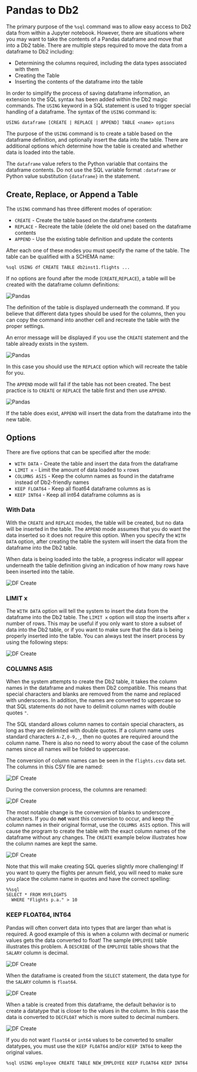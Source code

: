 # Pandas to Db2

The primary purpose of the `%sql` command was to allow easy access to Db2 data from within a Jupyter notebook. However, there are situations where you may want to take the contents of a Pandas dataframe and move that into a Db2 table. There are multiple steps required to move the data from a dataframe to Db2 including:

* Determining the columns required, including the data types associated with them
* Creating the Table
* Inserting the contents of the dataframe into the table

In order to simplify the process of saving dataframe information, an extension to the SQL syntax has been added within the Db2 magic commands. The `USING` keyword in a SQL statement is used to trigger special handling of a dataframe. The syntax of the `USING` command is:
```
USING dataframe [CREATE | REPLACE | APPEND] TABLE <name> options 
```

The purpose of the `USING` command is to create a table based on the dataframe definition, and optionally insert the data into the table. There are additional options which determine how the table is created and whether data is loaded into the table. 

The `dataframe` value refers to the Python variable that contains the dataframe contents. Do not use the SQL variable format `:dataframe` or Python value substitution `{dataframe}` in the statement.

## Create, Replace, or Append a Table

The `USING` command has three different modes of operation:

* `CREATE` - Create the table based on the dataframe contents
* `REPLACE` - Recreate the table (delete the old one) based on the dataframe contents
* `APPEND` - Use the existing table definition and update the contents 

After each one of these modes you must specify the name of the table. The table can be qualified with a SCHEMA name:
```
%sql USING df CREATE TABLE db2inst1.flights ...
```

If no options are found after the mode (`CREATE`,`REPLACE`), a table will be created with the dataframe column definitions:

![Pandas](img/pddb21.png)

The definition of the table is displayed underneath the command. If you believe that different data types should be used for the columns, then you can copy the command into another cell and recreate the table with the proper settings.

An error message will be displayed if you use the `CREATE` statement and the table already exists in the system.

![Pandas](img/pderror.png)

In this case you should use the `REPLACE` option which will recreate the table for you. 

The `APPEND` mode will fail if the table has not been created. The best practice is to `CREATE` or `REPLACE` the table first and then use `APPEND`.

![Pandas](img/appendfail.png)

If the table does exist, `APPEND` will insert the data from the dataframe into the new table.

## Options

There are five options that can be specified after the mode:

* `WITH DATA` - Create the table and insert the data from the dataframe
* `LIMIT x` - Limit the amount of data loaded to `x` rows
* `COLUMNS ASIS` - Keep the column names as found in the dataframe instead of Db2-friendly names
* `KEEP FLOAT64` - Keep all float64 dataframe columns as is
* `KEEP INT64` - Keep all int64 dataframe columns as is


### With Data

With the `CREATE` and `REPLACE` modes, the table will be created, but no data will be inserted in the table. The `APPEND` mode assumes that you do want the data inserted so it does not require this option. When you specify the `WITH DATA` option, after creating the table the system will insert the data from the dataframe into the Db2 table.

When data is being loaded into the table, a progress indicator will appear underneath the table definition giving an indication of how many rows have been inserted into the table.

![DF Create](img/progress.png)

### LIMIT x

The `WITH DATA` option will tell the system to insert the data from the dataframe into the Db2 table. The `LIMIT x` option will stop the inserts after `x` number of rows. This may be useful if you only want to store a subset of data into the Db2 table, or if you want to make sure that the data is being properly inserted into the table. You can always test the insert process by using the following steps:

![DF Create](img/dfcreate.png)

### COLUMNS ASIS

When the system attempts to create the Db2 table, it takes the column names in the dataframe and makes them Db2 compatible. This means that special characters and blanks are removed from the name and replaced with underscores. In addition, the names are converted to uppercase so that SQL statements do not have to delimit column names with double quotes `"`. 

The SQL standard allows column names to contain special characters, as long as they are delimited with double quotes. If a column name uses standard characters `A-Z,0-9,_`, then no quotes are required around the column name. There is also no need to worry about the case of the column names since all names will be folded to uppercase. 

The conversion of column names can be seen in the `flights.csv` data set. The columns in this CSV file are named:

![DF Create](img/dfcolumns.png)

During the conversion process, the columns are renamed:

![DF Create](img/columnnames.png)

The most notable change is the conversion of blanks to underscore `_` characters. If you do **not** want this conversion to occur, and keep the column names in their original format, use the `COLUMNS ASIS` option. This will cause the program to create the table with the exact column names of the dataframe without any changes. The `CREATE` example below illustrates how the column names are kept the same.

![DF Create](img/columnsasis.png)

Note that this will make creating SQL queries slightly more challenging! If you want to query the flights per annum field, you will need to make sure you place the column name in quotes and have the correct spelling:
```
%%sql
SELECT * FROM MYFLIGHTS
  WHERE "Flights p.a." > 10
```

### KEEP FLOAT64, INT64

Pandas will often convert data into types that are larger than what is required. A good example of this is when a column with decimal or numeric values gets the data converted to float! The sample `EMPLOYEE` table illustrates this problem. A `DESCRIBE` of the `EMPLOYEE` table shows that the `SALARY` column is decimal.

![DF Create](img/describeemployee.png)

When the dataframe is created from the `SELECT` statement, the data type for the `SALARY` column is `float64`.

![DF Create](img/float.png)

When a table is created from this dataframe, the default behavior is to create a datatype that is closer to the values in the column. In this case the data is converted to `DECFLOAT` which is more suited to decimal numbers.

![DF Create](img/decfloat.png)

If you do not want `float64` or `int64` values to be converted to smaller datatypes, you must use the `KEEP FLOAT64` and/or `KEEP INT64` to keep the original values.
```
%sql USING employee CREATE TABLE NEW_EMPLOYEE KEEP FLOAT64 KEEP INT64
```